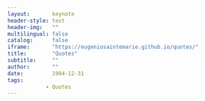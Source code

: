```yaml
---
layout:       keynote
header-style: text
header-img:   ""
multilingual: false
catalog:      false
iframe:       "https://eugeniosaintemarie.github.io/quotes/"
title:        "Quotes"
subtitle:     ""
author:       ""
date:         1994-12-31
tags:
            - Quotes
---
```


<style>article, footer {display: none !important;}</style>